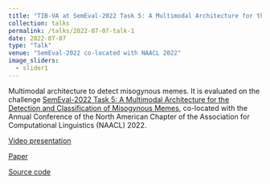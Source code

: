```yaml
---
title: "TIB-VA at SemEval-2022 Task 5: A Multimodal Architecture for the Detection and Classification of Misogynous Memes"
collection: talks
permalink: /talks/2022-07-07-talk-1
date: 2022-07-07
type: "Talk"
venue: "SemEval-2022 co-located with NAACL 2022"
image_sliders:
  - slider1
---
```


Multimodal architecture to detect misogynous memes. It is evaluated on the challenge [SemEval-2022 Task 5: A Multimodal Architecture for the Detection and Classification of Misogynous Memes](https://competitions.codalab.org/competitions/34175), co-located with the Annual Conference of the North American Chapter of the Association for Computational Linguistics (NAACL) 2022.

[Video presentation](https://aclanthology.org/2022.semeval-1.105.mp4)

[Paper](https://aclanthology.org/2022.semeval-1.105.pdf)

[Source code](https://github.com/TIBHannover/multimodal-misogyny-detection-mami-2022)